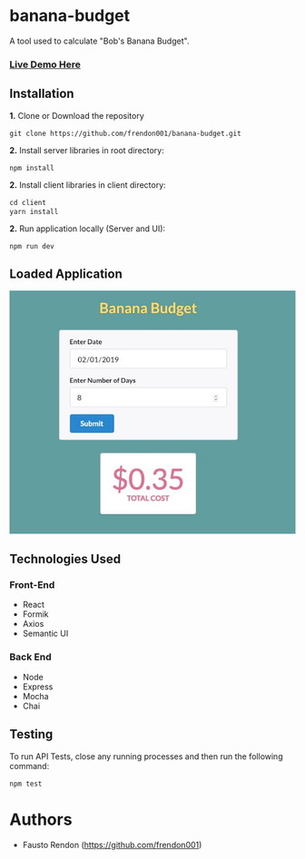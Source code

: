 # banana-budget

A tool used to calculate "Bob's Banana Budget".

### [Live Demo Here](https://banana-budget-fr.herokuapp.com/)

## Installation

**1.** Clone or Download the repository
```
git clone https://github.com/frendon001/banana-budget.git
```

**2.** Install server libraries in root directory:
```
npm install
```
**2.** Install client libraries in client directory:
```
cd client
yarn install
```

**2.** Run application locally (Server and UI):
```
npm run dev
```

## Loaded Application

![](images/bananaBudget.jpg)

## Technologies Used

### Front-End
- React
- Formik
- Axios
- Semantic UI

### Back End
- Node
- Express
- Mocha
- Chai


## Testing
To run API Tests, close any running processes and then run the following command:
```
npm test
```


# Authors
- Fausto Rendon (https://github.com/frendon001)

